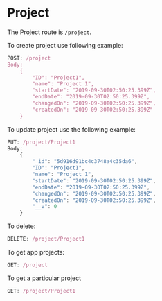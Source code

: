 # Project

The Project route is `/project`.

To create project use following example:

```js
POST: /project
Body:
    {
        "ID": "Project1",
        "name": "Project 1",
        "startDate": "2019-09-30T02:50:25.399Z",
        "endDate": "2019-09-30T02:50:25.399Z",
        "changedOn": "2019-09-30T02:50:25.399Z",
        "createdOn": "2019-09-30T02:50:25.399Z"
    }
```

To update project use the following example:

```js
PUT: /project/Project1
Body:
    {
        "_id": "5d916d91bc4c3748a4c35da6",
        "ID": "Project1",
        "name": "Project 1",
        "startDate": "2019-09-30T02:50:25.399Z",
        "endDate": "2019-09-30T02:50:25.399Z",
        "changedOn": "2019-09-30T02:50:25.399Z",
        "createdOn": "2019-09-30T02:50:25.399Z",
        "__v": 0
    }
```

To delete:

```js
DELETE: /project/Project1
```

To get app projects:

```js
GET: /project
```

To get a particular project

```js
GET: /project/Project1
```
